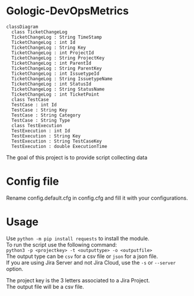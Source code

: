 # Gologic-DevOpsMetrics

```mermaid
classDiagram
  class TicketChangeLog
  TicketChangeLog : String TimeStamp
  TicketChangeLog : int Id
  TicketChangeLog : String Key
  TicketChangeLog : int ProjectId
  TicketChangeLog : String ProjectKey
  TicketChangeLog : int ParentId
  TicketChangeLog : String ParentKey
  TicketChangeLog : int IssuetypeId
  TicketChangeLog : String IssuetypeName
  TicketChangeLog : int StatusId
  TicketChangeLog : String StatusName
  TicketChangeLog : int TicketPoint
  class TestCase
  TestCase : int Id
  TestCase : String Key
  TestCase : String Category
  TestCase : String Type
  class TestExecution
  TestExecution : int Id
  TestExecution : String Key
  TestExecution : String TestCaseKey
  TestExecution : double ExecutionTime
```
The goal of this project is to provide script collecting data 
# Config file

Rename config.default.cfg in config.cfg and fill it with your configurations.

# Usage 
Use `python -m pip install requests` to install the module. <br />
To run the script use the following command: <br />
`python3 -p <projectkey> -t <outputtype> -o <outputfile>` <br />
The output type can be `csv` for a csv file or `json` for a json file. <br />
If you are using Jira Server and not Jira Cloud, use the `-s` or `--server` option.

The project key is the 3 letters associated to a Jira Project. <br />
The output file will be a csv file.


